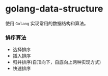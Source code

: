 # golang-data-structure

使用 `Golang` 实现常用的数据结构和算法。

### 排序算法
- 选择排序
- 插入排序
- 归并排序(自顶向下，自底向上两种实现方式)
- 快速排序
